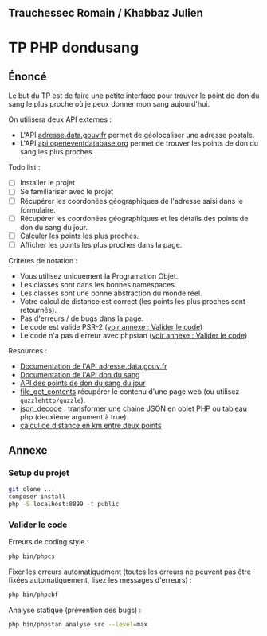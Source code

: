 ## Trauchessec Romain / Khabbaz Julien

# TP PHP dondusang

## Énoncé

Le but du TP est de faire une petite interface pour trouver le point de don du sang le plus proche où je peux donner mon sang aujourd'hui.

On utilisera deux API externes :

* L'API [adresse.data.gouv.fr](https://adresse.data.gouv.fr/api) permet de géolocaliser une adresse postale.
* L'API [api.openeventdatabase.org](http://api.openeventdatabase.org) permet de trouver les points de don du sang les plus proches.

Todo list :

* [ ] Installer le projet
* [ ] Se familiariser avec le projet
* [ ] Récupérer les coordonées géographiques de l'adresse saisi dans le formulaire.
* [ ] Récupérer les coordonées géographiques et les détails des points de don du sang du jour.
* [ ] Calculer les points les plus proches.
* [ ] Afficher les points les plus proches dans la page.

Critères de notation :

* Vous utilisez uniquement la Programation Objet.
* Les classes sont dans les bonnes namespaces.
* Les classes sont une bonne abstraction du monde réel.
* Votre calcul de distance est correct (les points les plus proches sont retournés).
* Pas d'erreurs / de bugs dans la page.
* Le code est valide PSR-2 ([voir annexe : Valider le code](#valider-le-code))
* Le code n'a pas d'erreur avec phpstan ([voir annexe : Valider le code](#valider-le-code))

Resources :

* [Documentation de l'API adresse.data.gouv.fr](https://adresse.data.gouv.fr/api)
* [Documentation de l'API don du sang](https://www.data.gouv.fr/fr/datasets/dates-et-lieux-des-collectes-de-don-du-sang/)
* [API des points de don du sang du jour](http://api.openeventdatabase.org/event/?what=health.blood.collect&when=today&limit=500)
* [file_get_contents](https://www.php.net/manual/fr/function.file-get-contents.php) récupérer le contenu d'une page web (ou utilisez `guzzlehttp/guzzle`).
* [json_decode](https://www.php.net/manual/fr/function.json-decode.php) : transformer une chaine JSON en objet PHP ou tableau php (deuxième argument à true).
* [calcul de distance en km entre deux points](http://mwlandry.ca/famille/etudes/calcul_distance.htm)

## Annexe

### Setup du projet

```bash
git clone ...
composer install
php -S localhost:8899 -t public
```

### Valider le code

Erreurs de coding style :

```bash
php bin/phpcs
```

Fixer les erreurs automatiquement (toutes les erreurs ne peuvent pas être fixées automatiquement, lisez les messages d'erreurs) : 

```bash
php bin/phpcbf
```

Analyse statique (prévention des bugs) :

```bash
php bin/phpstan analyse src --level=max
```
